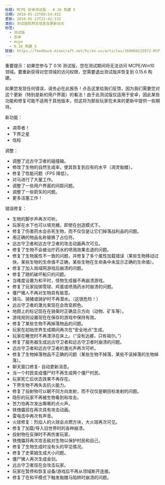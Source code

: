 ```yaml
---
标题: MCPE 安卓测试版 - 0.16 构建 5
日期: 2018-05-23T08:54:43Z
更新: 2018-05-23T22:42:13Z
类别: 测试版和预览信息及更新日志
标签:
  - 测试版
  - 安卓
  - mcpe
  - 0.16_构建_5
链接: https://feedback.minecraft.net/hc/en-us/articles/360004125972-MCPE-Android-Beta-0-16-build-5
---
```


重要提示：如果您参与了 0.16 测试版，您在测试期间将无法访问 MCPE/Win10 领域。要重新获得对您领域的访问权限，您需要退出测试版并恢复到 0.15.6 构建。

如果您发现任何错误，请务必在此报告！点击这里给我们反馈，因为我们需要您对这个更新（特别是新的用户界面）的看法！由于此测试版仅适用于安卓，因此某些功能和修复可能不适用于其他版本，但这将为那些玩家在未来的更新中提供一些期待。

新功能：

- 凋零者！
- 下界之星
- 信标

调整：

- 调整了远古守卫者的碰撞箱。
- 修改了生物的自然生成率，使其恢复到应有的水平（凋灵骷髅）。
- 修复了性能问题（FPS 降低）。
- 对马进行了大量工作。
- 调整了一些用户界面的间距问题。
- 调整了一些箭矢的问题。
- 更多活塞工作！

错误修复：

- 生物的脚步声再次可听。
- 玩家在水下也可以填充桶，即使在创造模式下。
- 修复了伤害药水会杀死生物，而不仅仅是让它们掉落战利品的问题。
- 用正确的物品名称替换了占位符。
- 远古守卫者和远古守卫者的攻击动画再次可见。
- 修复了生物不会被治疗药水的喷溅效果击退的问题。
- 修复了生物属性不一致的问题，并修复了多个属性加载错误（某些生物移动过快，某些生物的生命值不正确，某些生物在生命条中未显示正确的生命值）。
- 修复了加入局域网游戏后崩溃的问题。
- 修复了随机破坏船只的问题。
- 当难度设置为和平时，怪物生成器不再崩溃游戏。
- 修复了玩家投掷雪球、鸡蛋或喷溅药水时崩溃的问题。
- 僵尸猪人不再对生物具有敌意。
- 骑马、骑猪或骑驴时不再潜水。（这很危险！）
- 远古守卫者的激光束现在会改变颜色。
- 地图上的标记现在在骑乘时正确显示方向（动物、矿车等）。
- 游戏规则设置现在在保存的游戏中保持有效。
- 修复了某些生物不再掉落物品的问题。
- 玩家在初始世界生成期间再次在“安全地点”生成。
- 玩家在睡觉时不再漂浮在床上。（“没有达娜，只有祖尔。”）
- 修复了服务器生成远古守卫者和远古守卫者时崩溃的问题。
- 远古守卫者和远古守卫者的激光声再次可听。
- 修复了生物掉落物品不正确的问题（某些生物不掉落，某些不该掉落的生物掉落）。
- 聊天窗口修复- 自动更新消息。
- 当一个村民变成僵尸时不再生成两个僵尸村民。
- 玩家死亡后状态效果不再存在。
- 下界生物不再失去抗火能力。
- 修复了投射物可以朝不同方向发射，而不仅仅是朝目标发射的问题。
- 隐形的玩家不再被生物看到和攻击。
- 苦力怕再次发出嘶嘶的点火声。
- 铁傀儡现在再次具有攻击动画。
- 雷电击中再次有声音。
- 火球修复：烈焰人的火球会点燃方块，大火球再次可见。
- 修复了加载/导入旧世界时的各种崩溃。
- 投射物在反弹时不再伤害玩家。
- 铁傀儡将再次攻击敌对生物以保护村民和自己。
- 修复了生物生成时没有头的罕见情况。
- 修复了史莱姆生成大小问题。
- 僵尸猪人再次生成金剑。
- 远古守卫者现在会攻击玩家。
- 玩家在暂停和恢复设备/游戏后不再从领域断开连接。
- 修复了在和平模式下触发骷髅马陷阱时崩溃的问题。